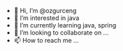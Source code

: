 - 👋 Hi, I’m @ozgurceng
- 👀 I’m interested in java
- 🌱 I’m currently learning java, spring
- 💞️ I’m looking to collaborate on ...
- 📫 How to reach me ...

<!---
ozgurceng/ozgurceng is a ✨ special ✨ repository because its `README.md` (this file) appears on your GitHub profile.
You can click the Preview link to take a look at your changes.
--->
